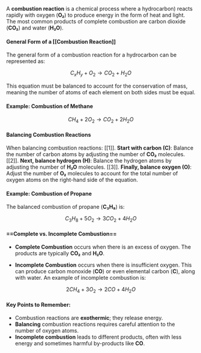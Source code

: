 
A **combustion reaction** is a chemical process where  a hydrocarbon) reacts rapidly with oxygen (**O₂**) to produce energy in the form of heat and light. The most common products of complete combustion are carbon dioxide (**CO₂**) and water (**H₂O**). 

#### General Form of a [[Combustion Reaction]] 
The general form of a combustion reaction for a hydrocarbon can be represented as:

$$
C_xH_y + O_2 \rightarrow CO_2 + H_2O
$$

This equation must be balanced to account for the conservation of mass, meaning the number of atoms of each element on both sides must be equal.

#### Example: Combustion of Methane

$$
CH_4 + 2O_2 \rightarrow CO_2 + 2H_2O
$$
#### Balancing Combustion Reactions

When balancing combustion reactions:
[[1]]. **Start with carbon (C)**: Balance the number of carbon atoms by adjusting the number of **CO₂** molecules.
[[2]]. **Next, balance hydrogen (H)**: Balance the hydrogen atoms by adjusting the number of **H₂O** molecules.
[[3]]. **Finally, balance oxygen (O)**: Adjust the number of **O₂** molecules to account for the total number of oxygen atoms on the right-hand side of the equation.

#### Example: Combustion of Propane

The balanced combustion of propane (**C₃H₈**) is:

$$
C_3H_8 + 5O_2 \rightarrow 3CO_2 + 4H_2O
$$
#### ==Complete vs. Incomplete Combustion==

- **Complete Combustion** occurs when there is an excess of oxygen. The products are typically **CO₂** and **H₂O**.
  
- **Incomplete Combustion** occurs when there is insufficient oxygen. This can produce carbon monoxide (**CO**) or even elemental carbon (**C**), along with water. An example of incomplete combustion is:

$$
2CH_4 + 3O_2 \rightarrow 2CO + 4H_2O
$$

#### Key Points to Remember:
- Combustion reactions are **exothermic**; they release energy.
- **Balancing** combustion reactions requires careful attention to the number of oxygen atoms.
- **Incomplete combustion** leads to different products, often with less energy and sometimes harmful by-products like **CO**.
